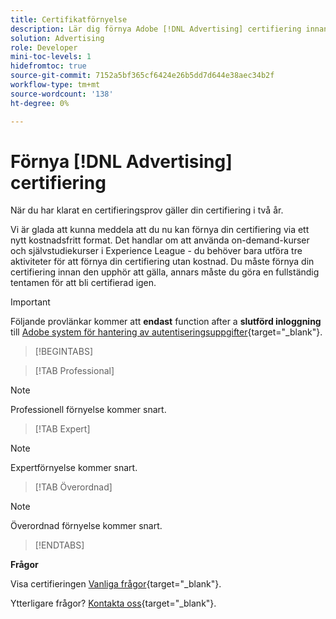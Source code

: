 ```yaml
---
title: Certifikatförnyelse
description: Lär dig förnya Adobe [!DNL Advertising] certifiering innan den upphör att gälla.
solution: Advertising
role: Developer
mini-toc-levels: 1
hidefromtoc: true
source-git-commit: 7152a5bf365cf6424e26b5dd7d644e38aec34b2f
workflow-type: tm+mt
source-wordcount: '138'
ht-degree: 0%

---
```


# Förnya [!DNL Advertising] certifiering

När du har klarat en certifieringsprov gäller din certifiering i två år.

Vi är glada att kunna meddela att du nu kan förnya din certifiering via ett nytt kostnadsfritt format. Det handlar om att använda on-demand-kurser och självstudiekurser i Experience League - du behöver bara utföra tre aktiviteter för att förnya din certifiering utan kostnad. Du måste förnya din certifiering innan den upphör att gälla, annars måste du göra en fullständig tentamen för att bli certifierad igen.

>[!IMPORTANT]
>
>Följande provlänkar kommer att **endast** function after a **slutförd inloggning** till [Adobe system för hantering av autentiseringsuppgifter](http://www.certmetrics.com/adobe){target="_blank"}.

>[!BEGINTABS]

>[!TAB Professional]

>[!NOTE]
>
>Professionell förnyelse kommer snart.

>[!TAB Expert]

>[!NOTE]
>
>Expertförnyelse kommer snart.

>[!TAB Överordnad]

>[!NOTE]
>
>Överordnad förnyelse kommer snart.

>[!ENDTABS]

**Frågor**

Visa certifieringen [Vanliga frågor](https://experienceleague.adobe.com/docs/certification/certification/faq.html?lang=en){target="_blank"}.

Ytterligare frågor? [Kontakta oss](mailto:certif@adobe.com){target="_blank"}.
